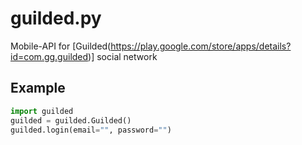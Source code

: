 # guilded.py
Mobile-API for [Guilded(https://play.google.com/store/apps/details?id=com.gg.guilded)] social network

## Example
```python
import guilded
guilded = guilded.Guilded()
guilded.login(email="", password="")
```
